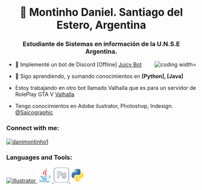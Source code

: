 <h1 align="center">🧠 Montinho Daniel. Santiago del Estero, Argentina</h1>
<h3 align="center">Estudiante de Sistemas en información de la U.N.S.E Argentina.</h3>
<img align="right" alt="coding width="200 src="https://i.pinimg.com/originals/54/b5/b5/54b5b572a814ce721e1b01adabed5c84.gif">

- 🔭 Implementé un bot de Discord [Offline] [Juicy Bot](https://github.com/Danimontinho1/Juicy)

- 🌱 Sigo aprendiendo, y sumando conocimientos en **[Python], [Java]**

- Estoy trabajando en otro bot llamado Valhalla que es para un servidor de RolePlay GTA V [Valhalla](https://discord.gg/sMhEZ8cs)

- Tengo conocimientos en Adobe ilustrator, Photoshop, Indesign. [@Saicographic](@Saicographic)

<h3 align="left">Connect with me:</h3>
<p align="left">
<a href="https://instagram.com/danimontinho1" target="blank"><img align="center" src="https://raw.githubusercontent.com/rahuldkjain/github-profile-readme-generator/master/src/images/icons/Social/instagram.svg" alt="danimontinho1" height="30" width="40" /></a>
</p>

<h3 align="left">Languages and Tools:</h3>
<p align="left"> <a href="https://www.adobe.com/in/products/illustrator.html" target="_blank" rel="noreferrer"> <img src="https://www.vectorlogo.zone/logos/adobe_illustrator/adobe_illustrator-icon.svg" alt="illustrator" width="40" height="40"/> </a> <a href="https://www.java.com" target="_blank" rel="noreferrer"> <img src="https://raw.githubusercontent.com/devicons/devicon/master/icons/java/java-original.svg" alt="java" width="40" height="40"/> </a> <a href="https://www.photoshop.com/en" target="_blank" rel="noreferrer"> <img src="https://raw.githubusercontent.com/devicons/devicon/master/icons/photoshop/photoshop-line.svg" alt="photoshop" width="40" height="40"/> </a> <a href="https://www.python.org" target="_blank" rel="noreferrer"> <img src="https://raw.githubusercontent.com/devicons/devicon/master/icons/python/python-original.svg" alt="python" width="40" height="40"/> </a> </p>


